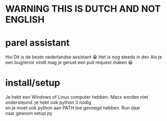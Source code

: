 # WARNING THIS IS DUTCH AND NOT ENGLISH

# parel assistant

Hoi
Dit is de beste nederlandse assistant 😁
Het is nog steeds in dev
Als je een bug/error vindt mag je gerust een pull request maken 😀

# install/setup

Je hebt een Windows of Linux computer hebben. Macs worden niet ondersteund.
je hebt ook python 3 nodig
en je moet ook python aan PATH toe gevoegd hebben.
Run daar naar gewoon setup.py